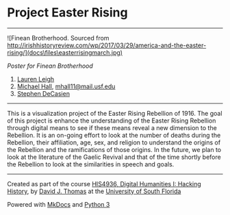 # Project Easter Rising

---

![Finean Brotherhood. Sourced from http://irishhistoryreview.com/wp/2017/03/29/america-and-the-easter-rising/](docs\files\easterrisingmarch.jpg)

*Poster for Finean Brotherhood*

1. [Lauren Leigh](laurenleigh@mail.usf.edu)
2. [Michael Hall](https://github.com/mhall11), [mhall11@mail.usf.edu](mhall11@mail.usf.edu)
3. [Stephen DeCasien](decasien@mail.usf.edu)

---

This is a visualization project of the Easter Rising Rebellion of 1916. The goal of this project is enhance the understanding of the Easter Rising Rebellion through digital means to see if these means reveal a new dimension to the Rebellion. It is an on-going effort to look at the number of deaths during the Rebellion, their affiliation, age, sex, and religion to understand the origins of the Rebellion and the ramifications of those origins. In the future, we plan to look at the literature of the Gaelic Revival and that of the time shortly before the Rebellion to look at the similarities in speech and goals.

---

Created as part of the course [HIS4936, Digital Humanities I: Hacking History](https://hacking-history.readthedocs.io), by [David J. Thomas](https://github.com/thePortus) at the [University of South Florida](https://www.usf.edu)

Powered with [MkDocs](https://mkdocs.org) and [Python 3](https://python.org)
